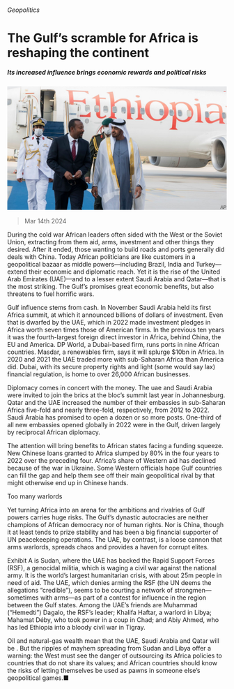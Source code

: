 ###### Geopolitics

# The Gulf’s scramble for Africa is reshaping the continent 

##### Its increased influence brings economic rewards and political risks 

![image](images/20240316_LDP504.jpg) 

> Mar 14th 2024 

During the cold war African leaders often sided with the West or the Soviet Union, extracting from them aid, arms, investment and other things they desired. After it ended, those wanting to build roads and ports generally did deals with China. Today African politicians are like customers in a geopolitical bazaar as middle powers—including Brazil, India and Turkey—extend their economic and diplomatic reach. Yet it is the rise of the United Arab Emirates (UAE)—and to a lesser extent Saudi Arabia and Qatar—that is the most striking. The Gulf’s  promises great economic benefits, but also threatens to fuel horrific wars.

Gulf influence stems from cash. In November Saudi Arabia held its first Africa summit, at which it announced billions of dollars of investment. Even that is dwarfed by the UAE, which in 2022 made investment pledges in Africa worth seven times those of American firms. In the previous ten years it was the fourth-largest foreign direct investor in Africa, behind China, the EU and America. DP World, a Dubai-based firm, runs ports in nine African countries. Masdar, a renewables firm, says it will splurge $10bn in Africa. In 2020 and 2021 the UAE traded more with sub-Saharan Africa than America did. Dubai, with its secure property rights and light (some would say lax) financial regulation, is home to over 26,000 African businesses. 

Diplomacy comes in concert with the money. The uae and Saudi Arabia were invited to join the brics at the bloc’s summit last year in Johannesburg. Qatar and the UAE increased the number of their embassies in sub-Saharan Africa five-fold and nearly three-fold, respectively, from 2012 to 2022. Saudi Arabia has promised to open a dozen or so more posts. One-third of all new embassies opened globally in 2022 were in the Gulf, driven largely by reciprocal African diplomacy. 

The attention will bring benefits to African states facing a funding squeeze. New Chinese loans granted to Africa slumped by 80% in the four years to 2022 over the preceding four. Africa’s share of Western aid has declined because of the war in Ukraine. Some Western officials hope Gulf countries can fill the gap and help them see off their main geopolitical rival by  that might otherwise end up in Chinese hands. 

Too many warlords

Yet turning Africa into an arena for the ambitions and rivalries of Gulf powers carries huge risks. The Gulf’s dynastic autocracies are neither champions of African democracy nor of human rights. Nor is China, though it at least tends to prize stability and has been a big financial supporter of UN peacekeeping operations. The UAE, by contrast, is a loose cannon that arms warlords, spreads chaos and provides a haven for corrupt elites. 

Exhibit A is Sudan, where the UAE has backed the Rapid Support Forces (RSF), a genocidal militia, which is waging a civil war against the national army. It is the world’s largest humanitarian crisis, with about 25m people in need of aid. The UAE, which denies arming the RSF (the UN deems the allegations “credible”), seems to be courting a network of strongmen—sometimes with arms—as part of a contest for influence in the region between the Gulf states. Among the UAE’s friends are Muhammad (“Hemedti”) Dagalo, the RSF’s leader; Khalifa Haftar, a warlord in Libya; Mahamat Déby, who took power in a coup in Chad; and Abiy Ahmed, who has led Ethiopia into a bloody civil war in Tigray. 

Oil and natural-gas wealth mean that the UAE, Saudi Arabia and Qatar will be . But the ripples of mayhem spreading from Sudan and Libya offer a warning: the West must see the danger of outsourcing its Africa policies to countries that do not share its values; and African countries should know the risks of letting themselves be used as pawns in someone else’s geopolitical games.■


